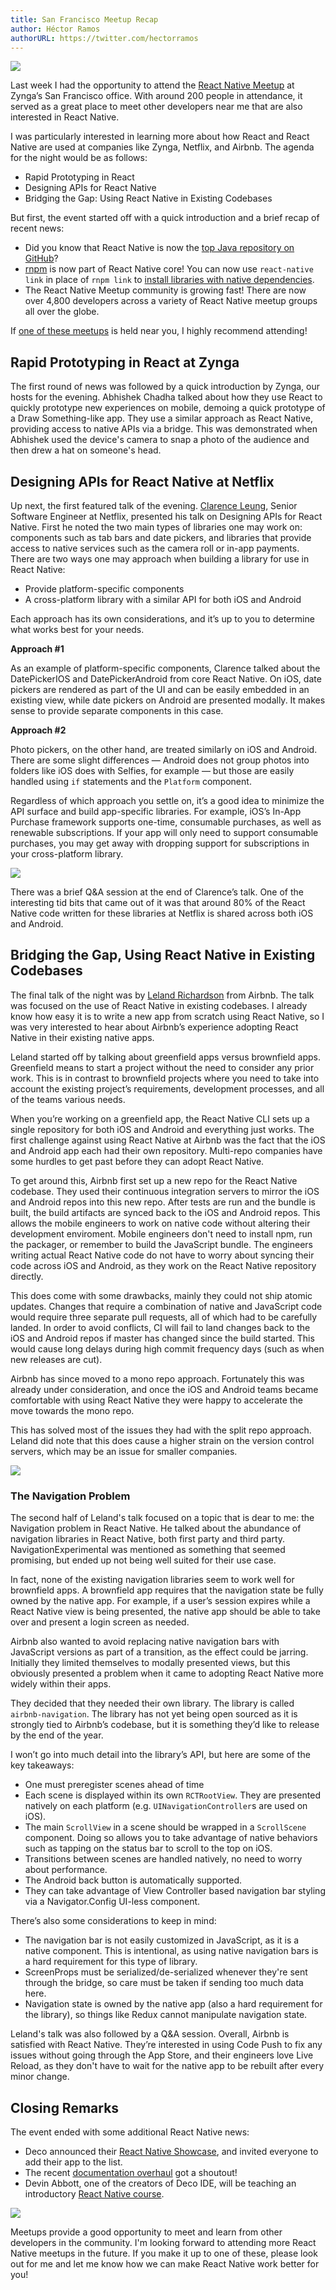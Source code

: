 ```yaml
---
title: San Francisco Meetup Recap
author: Héctor Ramos
authorURL: https://twitter.com/hectorramos
---
```


![](/react-native/blog/img/rnmsf-august-2016-hero.jpg)

Last week I had the opportunity to attend the [React Native Meetup](http://www.meetup.com/React-Native-San-Francisco/photos/27168649/#452793854) at Zynga’s San Francisco office. With around 200 people in attendance, it served as a great place to meet other developers near me that are also interested in React Native.

I was particularly interested in learning more about how React and React Native are used at companies like Zynga, Netflix, and Airbnb. The agenda for the night would be as follows:

* Rapid Prototyping in React
* Designing APIs for React Native
* Bridging the Gap: Using React Native in Existing Codebases

But first, the event started off with a quick introduction and a brief recap of recent news:

* Did you know that React Native is now the [top Java repository on GitHub](https://twitter.com/jamespearce/status/759637111880359937)?
* [rnpm](https://github.com/rnpm/rnpm) is now part of React Native core! You can now use `react-native link` in place of `rnpm link` to [install libraries with native dependencies](https://facebook.github.io/react-native/docs/linking-libraries-ios.html).
* The React Native Meetup community is growing fast! There are now over 4,800 developers across a variety of React Native meetup groups all over the globe.

If [one of these meetups](http://www.meetup.com/find/?allMeetups=false&keywords=react+native&radius=Infinity&userFreeform=San+Francisco%2C+CA&mcId=z94105&mcName=San+Francisco%2C+CA&sort=recommended&eventFilter=mysugg) is held near you, I highly recommend attending!

## Rapid Prototyping in React at Zynga

The first round of news was followed by a quick introduction by Zynga, our hosts for the evening. Abhishek Chadha talked about how they use React to quickly prototype new experiences on mobile, demoing a quick prototype of a Draw Something-like app. They use a similar approach as React Native, providing access to native APIs via a bridge. This was demonstrated when Abhishek used the device's camera to snap a photo of the audience and then drew a hat on someone's head.

## Designing APIs for React Native at Netflix

Up next, the first featured talk of the evening. [Clarence Leung](https://twitter.com/clarler), Senior Software Engineer at Netflix, presented his talk on Designing APIs for React Native. First he noted the two main types of libraries one may work on: components such as tab bars and date pickers, and libraries that provide access to native services such as the camera roll or in-app payments. There are two ways one may approach when building a library for use in React Native:

* Provide platform-specific components
* A cross-platform library with a similar API for both iOS and Android

Each approach has its own considerations, and it’s up to you to determine what works best for your needs.

**Approach #1**

As an example of platform-specific components, Clarence talked about the DatePickerIOS and DatePickerAndroid from core React Native. On iOS, date pickers are rendered as part of the UI and can be easily embedded in an existing view, while date pickers on Android are presented modally. It makes sense to provide separate components in this case.

**Approach #2**

Photo pickers, on the other hand, are treated similarly on iOS and Android. There are some slight differences — Android does not group photos into folders like iOS does with Selfies, for example — but those are easily handled using `if` statements and the `Platform` component.

Regardless of which approach you settle on, it’s a good idea to minimize the API surface and build app-specific libraries. For example, iOS’s In-App Purchase framework supports one-time, consumable purchases, as well as renewable subscriptions. If your app will only need to support consumable purchases, you may get away with dropping support for subscriptions in your cross-platform library.

![](/react-native/blog/img/rnmsf-august-2016-netflix.jpg)

There was a brief Q&A session at the end of Clarence’s talk. One of the interesting tid bits that came out of it was that around 80% of the React Native code written for these libraries at Netflix is shared across both iOS and Android.

## Bridging the Gap, Using React Native in Existing Codebases

The final talk of the night was by [Leland Richardson](https://twitter.com/intelligibabble) from Airbnb. The talk was focused on the use of React Native in existing codebases. I already know how easy it is to write a new app from scratch using React Native, so I was very interested to hear about Airbnb’s experience adopting React Native in their existing native apps.

Leland started off by talking about greenfield apps versus brownfield apps. Greenfield means to start a project without the need to consider any prior work. This is in contrast to brownfield projects where you need to take into account the existing project’s requirements, development processes, and all of the teams various needs.

When you’re working on a greenfield app, the React Native CLI sets up a single repository for both iOS and Android and everything just works. The first challenge against using React Native at Airbnb was the fact that the iOS and Android app each had their own repository. Multi-repo companies have some hurdles to get past before they can adopt React Native.

To get around this, Airbnb first set up a new repo for the React Native codebase. They used their continuous integration servers to mirror the iOS and Android repos into this new repo. After tests are run and the bundle is built, the build artifacts are synced back to the iOS and Android repos. This allows the mobile engineers to work on native code without altering their development enviroment. Mobile engineers don't need to install npm, run the packager, or remember to build the JavaScript bundle. The engineers writing actual React Native code do not have to worry about syncing their code across iOS and Android, as they work on the React Native repository directly.

This does come with some drawbacks, mainly they could not ship atomic updates. Changes that require a combination of native and JavaScript code would require three separate pull requests, all of which had to be carefully landed. In order to avoid conflicts, CI will fail to land changes back to the iOS and Android repos if master has changed since the build started. This would cause long delays during high commit frequency days (such as when new releases are cut).

Airbnb has since moved to a mono repo approach. Fortunately this was already under consideration, and once the iOS and Android teams became comfortable with using React Native they were happy to accelerate the move towards the mono repo.

This has solved most of the issues they had with the split repo approach. Leland did note that this does cause a higher strain on the version control servers, which may be an issue for smaller companies.

![](/react-native/blog/img/rnmsf-august-2016-airbnb.jpg)

### The Navigation Problem

The second half of Leland's talk focused on a topic that is dear to me: the Navigation problem in React Native. He talked about the abundance of navigation libraries in React Native, both first party and third party. NavigationExperimental was mentioned as something that seemed promising, but ended up not being well suited for their use case.

In fact, none of the existing navigation libraries seem to work well for brownfield apps. A brownfield app requires that the navigation state be fully owned by the native app. For example, if a user’s session expires while a React Native view is being presented, the native app should be able to take over and present a login screen as needed.

Airbnb also wanted to avoid replacing native navigation bars with JavaScript versions as part of a transition, as the effect could be jarring. Initially they limited themselves to modally presented views, but this obviously presented a problem when it came to adopting React Native more widely within their apps.

They decided that they needed their own library. The library is called `airbnb-navigation`. The library has not yet being open sourced as it is strongly tied to Airbnb’s codebase, but it is something they’d like to release by the end of the year.

I won’t go into much detail into the library’s API, but here are some of the key takeaways:

* One must preregister scenes ahead of time
* Each scene is displayed within its own `RCTRootView`. They are presented natively on each platform (e.g. `UINavigationController`s are used on iOS).
* The main `ScrollView` in a scene should be wrapped in a `ScrollScene` component. Doing so allows you to take advantage of native behaviors such as tapping on the status bar to scroll to the top on iOS.
* Transitions between scenes are handled natively, no need to worry about performance.
* The Android back button is automatically supported.
* They can take advantage of View Controller based navigation bar styling via a Navigator.Config UI-less component.

There’s also some considerations to keep in mind:

* The navigation bar is not easily customized in JavaScript, as it is a native component. This is intentional, as using native navigation bars is a hard requirement for this type of library.
* ScreenProps must be serialized/de-serialized whenever they're sent through the bridge, so care must be taken if sending too much data here.
* Navigation state is owned by the native app (also a hard requirement for the library), so things like Redux cannot manipulate navigation state.

Leland's talk was also followed by a Q&A session. Overall, Airbnb is satisfied with React Native. They’re interested in using Code Push to fix any issues without going through the App Store, and their engineers love Live Reload, as they don't have to wait for the native app to be rebuilt after every minor change.

## Closing Remarks

The event ended with some additional React Native news:

* Deco announced their [React Native Showcase](https://www.decosoftware.com/showcase), and invited everyone to add their app to the list.
* The recent [documentation overhaul](https://facebook.github.io/react-native/blog/2016/07/06/toward-better-documentation.html) got a shoutout!
* Devin Abbott, one of the creators of Deco IDE, will be teaching an introductory [React Native course](https://www.decosoftware.com/course).

![](/react-native/blog/img/rnmsf-august-2016-docs.jpg)

Meetups provide a good opportunity to meet and learn from other developers in the community. I'm looking forward to attending more React Native meetups in the future. If you make it up to one of these, please look out for me and let me know how we can make React Native work better for you!

